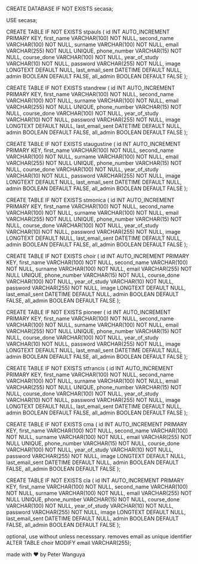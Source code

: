 
CREATE DATABASE IF NOT EXISTS secasa;


USE secasa;

CREATE TABLE IF NOT EXISTS stpauls (
    id INT AUTO_INCREMENT PRIMARY KEY,
    first_name VARCHAR(100) NOT NULL,
    second_name VARCHAR(100) NOT NULL,
    surname VARCHAR(100) NOT NULL,
    email VARCHAR(255) NOT NULL UNIQUE,
    phone_number VARCHAR(15) NOT NULL,
    course_done VARCHAR(100) NOT NULL,
    year_of_study VARCHAR(10) NOT NULL,
    password VARCHAR(255) NOT NULL,
    image LONGTEXT DEFAULT NULL,
    last_email_sent DATETIME DEFAULT NULL,
    admin BOOLEAN DEFAULT FALSE,
    all_admin BOOLEAN DEFAULT FALSE
);


CREATE TABLE IF NOT EXISTS standrew (
    id INT AUTO_INCREMENT PRIMARY KEY,
    first_name VARCHAR(100) NOT NULL,
    second_name VARCHAR(100) NOT NULL,
    surname VARCHAR(100) NOT NULL,
    email VARCHAR(255) NOT NULL UNIQUE,
    phone_number VARCHAR(15) NOT NULL,
    course_done VARCHAR(100) NOT NULL,
    year_of_study VARCHAR(10) NOT NULL,
    password VARCHAR(255) NOT NULL,
    image LONGTEXT DEFAULT NULL,
    last_email_sent DATETIME DEFAULT NULL,
    admin BOOLEAN DEFAULT FALSE,
    all_admin BOOLEAN DEFAULT FALSE
);


CREATE TABLE IF NOT EXISTS staugustine (
    id INT AUTO_INCREMENT PRIMARY KEY,
    first_name VARCHAR(100) NOT NULL,
    second_name VARCHAR(100) NOT NULL,
    surname VARCHAR(100) NOT NULL,
    email VARCHAR(255) NOT NULL UNIQUE,
    phone_number VARCHAR(15) NOT NULL,
    course_done VARCHAR(100) NOT NULL,
    year_of_study VARCHAR(10) NOT NULL,
    password VARCHAR(255) NOT NULL,
    image LONGTEXT DEFAULT NULL,
    last_email_sent DATETIME DEFAULT NULL,
    admin BOOLEAN DEFAULT FALSE,
    all_admin BOOLEAN DEFAULT FALSE
);



CREATE TABLE IF NOT EXISTS stmonica (
    id INT AUTO_INCREMENT PRIMARY KEY,
    first_name VARCHAR(100) NOT NULL,
    second_name VARCHAR(100) NOT NULL,
    surname VARCHAR(100) NOT NULL,
    email VARCHAR(255) NOT NULL UNIQUE,
    phone_number VARCHAR(15) NOT NULL,
    course_done VARCHAR(100) NOT NULL,
    year_of_study VARCHAR(10) NOT NULL,
    password VARCHAR(255) NOT NULL,
    image LONGTEXT DEFAULT NULL,
    last_email_sent DATETIME DEFAULT NULL,
    admin BOOLEAN DEFAULT FALSE,
    all_admin BOOLEAN DEFAULT FALSE
);


CREATE TABLE IF NOT EXISTS choir (
    id INT AUTO_INCREMENT PRIMARY KEY,
    first_name VARCHAR(100) NOT NULL,
    second_name VARCHAR(100) NOT NULL,
    surname VARCHAR(100) NOT NULL,
    email VARCHAR(255) NOT NULL UNIQUE,
    phone_number VARCHAR(15) NOT NULL,
    course_done VARCHAR(100) NOT NULL,
    year_of_study VARCHAR(10) NOT NULL,
    password VARCHAR(255) NOT NULL,
    image LONGTEXT DEFAULT NULL,
    last_email_sent DATETIME DEFAULT NULL,
    admin BOOLEAN DEFAULT FALSE,
    all_admin BOOLEAN DEFAULT FALSE
);


CREATE TABLE IF NOT EXISTS pioneer (
    id INT AUTO_INCREMENT PRIMARY KEY,
    first_name VARCHAR(100) NOT NULL,
    second_name VARCHAR(100) NOT NULL,
    surname VARCHAR(100) NOT NULL,
    email VARCHAR(255) NOT NULL UNIQUE,
    phone_number VARCHAR(15) NOT NULL,
    course_done VARCHAR(100) NOT NULL,
    year_of_study VARCHAR(10) NOT NULL,
    password VARCHAR(255) NOT NULL,
    image LONGTEXT DEFAULT NULL,
    last_email_sent DATETIME DEFAULT NULL,
    admin BOOLEAN DEFAULT FALSE,
    all_admin BOOLEAN DEFAULT FALSE
);


CREATE TABLE IF NOT EXISTS stfrancis (
    id INT AUTO_INCREMENT PRIMARY KEY,
    first_name VARCHAR(100) NOT NULL,
    second_name VARCHAR(100) NOT NULL,
    surname VARCHAR(100) NOT NULL,
    email VARCHAR(255) NOT NULL UNIQUE,
    phone_number VARCHAR(15) NOT NULL,
    course_done VARCHAR(100) NOT NULL,
    year_of_study VARCHAR(10) NOT NULL,
    password VARCHAR(255) NOT NULL,
    image LONGTEXT DEFAULT NULL,
    last_email_sent DATETIME DEFAULT NULL,
    admin BOOLEAN DEFAULT FALSE,
    all_admin BOOLEAN DEFAULT FALSE
);


CREATE TABLE IF NOT EXISTS cma (
    id INT AUTO_INCREMENT PRIMARY KEY,
    first_name VARCHAR(100) NOT NULL,
    second_name VARCHAR(100) NOT NULL,
    surname VARCHAR(100) NOT NULL,
    email VARCHAR(255) NOT NULL UNIQUE,
    phone_number VARCHAR(15) NOT NULL,
    course_done VARCHAR(100) NOT NULL,
    year_of_study VARCHAR(10) NOT NULL,
    password VARCHAR(255) NOT NULL,
    image LONGTEXT DEFAULT NULL,
    last_email_sent DATETIME DEFAULT NULL,
    admin BOOLEAN DEFAULT FALSE,
    all_admin BOOLEAN DEFAULT FALSE
);


CREATE TABLE IF NOT EXISTS cla (
    id INT AUTO_INCREMENT PRIMARY KEY,
    first_name VARCHAR(100) NOT NULL,
    second_name VARCHAR(100) NOT NULL,
    surname VARCHAR(100) NOT NULL,
    email VARCHAR(255) NOT NULL UNIQUE,
    phone_number VARCHAR(15) NOT NULL,
    course_done VARCHAR(100) NOT NULL,
    year_of_study VARCHAR(10) NOT NULL,
    password VARCHAR(255) NOT NULL,
    image LONGTEXT DEFAULT NULL,
    last_email_sent DATETIME DEFAULT NULL,
    admin BOOLEAN DEFAULT FALSE,
    all_admin BOOLEAN DEFAULT FALSE
);

optional, use without unless necesssary. removes email as unique identifier
ALTER TABLE choir MODIFY email VARCHAR(255);


made with ❤ by Peter Wanguya
